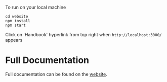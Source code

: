 To run on your local machine
```
cd website
npm install
npm start
```
Click on 'Handbook' hyperlink from top right when `http://localhost:3000/` appears

# Full Documentation

Full documentation can be found on the [website](https://docusaurus.io/).
